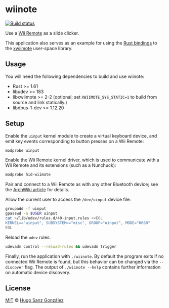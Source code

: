 # wiinote

[![Build status](https://github.com/hsanzg/xwiimote-rs/actions/workflows/build.yml/badge.svg)](https://github.com/hsanzg/xwiimote-rs/actions/)

Use a [Wii Remote](https://en.wikipedia.org/wiki/Wii_Remote) as a slide clicker.

This application also serves as an example for using the [Rust bindings](https://crates.io/crates/xwiimote)
to the [xwiimote](https://github.com/dvdhrm/xwiimote) user-space library.

## Usage

You will need the following dependencies to build and use wiinote:
- Rust >= 1.61
- libudev >= 183
- libxwiimote >= 2-2 (optional; set `XWIIMOTE_SYS_STATIC=1` to build from source and link statically.)
- libdbus-1-dev >= 1.12.20

## Setup

Enable the `uinput` kernel module to create a virtual keyboard device,
and emit key events corresponding to button presses on a Wii Remote:
```bash
modprobe uinput
```

Enable the Wii Remote kernel driver, which is used to communicate
with a Wii Remote and its extensions (such as a Nunchuck):
```bash
modprobe hid-wiimote
```

Pair and connect to a Wii Remote as with any other Bluetooth device;
see the [ArchWiki article](https://wiki.archlinux.org/title/XWiimote#Connect_the_Wii_Remote)
for details.

Allow the current user to access the `/dev/uinput` device file:
```bash
groupadd -f uinput
gpasswd -a $USER uinput
cat >/lib/udev/rules.d/40-input.rules <<EOL
KERNEL=="uinput", SUBSYSTEM=="misc", GROUP="uinput", MODE="0660"
EOL
```

Reload the `udev` rules:
```bash
udevadm control --reload-rules && udevadm trigger
```

Finally, run the application with `./wiinote`.
By default the program exits if no connected Wii Remote is found,
but this behavior can be changed via the `--discover` flag.
The output of `./wiinote --help` contains further information
on automatic device discovery.

## License

[MIT](LICENSE) &copy; [Hugo Sanz González](https://hgsg.me)
